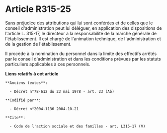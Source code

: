 # Article R315-25

Sans préjudice des attributions qui lui sont conférées et de celles que le conseil d'administration peut lui déléguer, en
application des dispositions de l'article L. 315-17, le directeur a la responsabilité de la marche générale de
l'établissement. Il est chargé de l'animation technique, de l'administration et de la gestion de l'établissement. 

Il procède à la nomination du personnel dans la limite des effectifs arrêtés par le conseil d'administration et dans les
conditions prévues par les statuts particuliers applicables à ces personnels.

**Liens relatifs à cet article**

	**Anciens textes**:

	  - Décret n°78-612 du 23 mai 1978 - art. 23 (Ab)

	**Codifié par**:

	  - Décret n°2004-1136 2004-10-21

	**Cite**:

	  - Code de l'action sociale et des familles - art. L315-17 (V)
